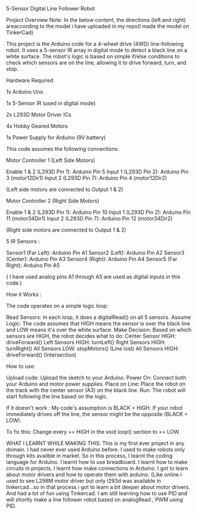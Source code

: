 5-Sensor Digital Line Follower Robot

Project Overview Note: In the below content, the directions (left and right) areaccording to the model i have uploaded in my repo(I made the model on TinkerCad)

This project is the Arduino code for a 4-wheel drive (4WD) line-following robot. It uses a 5-sensor IR array in digital mode to detect a black line on a white surface. The robot's logic is based on simple if/else conditions to check which sensors are on the line, allowing it to drive forward, turn, and stop.

Hardware Required

1x Arduino Uno

1x 5-Sensor IR (used in digital mode)

2x L293D Motor Driver ICs

4x Hobby Geared Motors

1x Power Supply for Arduino (9V battery)

This code assumes the following connections:

Motor Controller 1 (Left Side Motors)

Enable 1 & 2 (L293D Pin 1): Arduino Pin 5 Input 1 (L293D Pin 2): Arduino Pin 3 (motor12Dir1) Input 2 (L293D Pin 7): Arduino Pin 4 (motor12Dir2)

(Left side motors are connected to Output 1 & 2)

Motor Controller 2 (Right Side Motors)

Enable 1 & 2 (L293D Pin 1): Arduino Pin 10 Input 1 (L293D Pin 2): Arduino Pin 11 (motor34Dir1) Input 2 (L293D Pin 7): Arduino Pin 12 (motor34Dir2)

(Right side motors are connected to Output 1 & 2)

5 IR Sensors :

Sensor1 (Far Left): Arduino Pin A1 Sensor2 (Left): Arduino Pin A2 Sensor3 (Center): Arduino Pin A3 Sensor4 (Right): Arduino Pin A4 Sensor5 (Far Right): Arduino Pin A5

( I have used analog pins A1 through A5 are used as digital inputs in this code.)

How it Works :

The code operates on a simple logic loop:

Read Sensors: In each loop, it does a digitalRead() on all 5 sensors. Assume Logic: The code assumes that HIGH means the sensor is over the black line and LOW means it's over the white surface. Make Decision: Based on which sensors are HIGH, the robot decides what to do: Center Sensor HIGH: driveForward() Left Sensors HIGH: turnLeft() Right Sensors HIGH: turnRight() All Sensors LOW: stopMotors() (Line lost) All Sensors HIGH: driveForward() (Intersection)

How to use:

Upload code: Upload the sketch to your Arduino. Power On: Connect both your Arduino and motor power supplies. Place on Line: Place the robot on the track with the center sensor (A3) on the black line. Run: The robot will start following the line based on the logic.

If it doesn't work : My code's assumption is BLACK = HIGH. If your robot immediately drives off the line, the sensor might be the opposite (BLACK = LOW).

To fix this: Change every == HIGH in the void loop() section to == LOW.


WHAT I LEARNT WHILE MAKING THIS:
This is my first ever project in any domain. I had never ever used Arduino before. I used to make robots only through kits availble in market.
So in this process, 
I learnt the coding language for Arduino.
I learnt how to use breadboard.
I learnt how to make circuits in projects.
I learnt how make connections in Arduino.
I got to learn about motor drivers and how to operate them with arduino.
(Like online i used to see L298M motor driver but only l293d was available in tinkercad...so in that process i got to learn a bit deeper about motor drivers.
And had a lot of fun using Tinkercad.
I am still learning how to use PID and will shortly make a line follower robot based on analogRead , PWM using PID.

